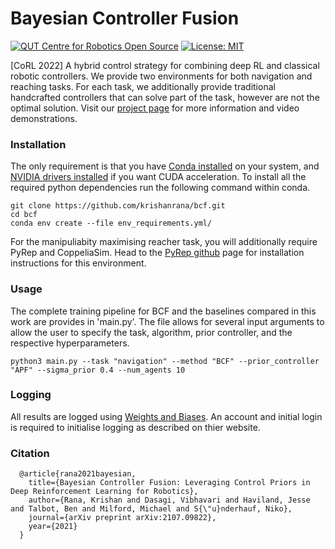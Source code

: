 # Bayesian Controller Fusion

[![QUT Centre for Robotics Open Source](https://github.com/qcr/qcr.github.io/raw/master/misc/badge.svg)](https://qcr.github.io)
[![License: MIT](https://img.shields.io/badge/License-MIT-yellow.svg)](https://opensource.org/licenses/MIT)


[CoRL 2022] A hybrid control strategy for combining deep RL and classical robotic controllers. We provide two environments for both navigation and reaching tasks. For each task, we additionally provide traditional handcrafted controllers that can solve part of the task, however are not the optimal solution. Visit our [project page](https://krishanrana.github.io/bcf) for more information and video demonstrations.

### Installation

The only requirement is that you have [Conda installed](https://conda.io/projects/conda/en/latest/user-guide/install/index.html) on your system, and [NVIDIA drivers installed](https://developer.nvidia.com/cuda-downloads?target_os=Linux&target_arch=x86_64&=Ubuntu&target_version=20.04&target_type=deb_network) if you want CUDA acceleration. To install all the required python dependencies run the following command within conda.

```
git clone https://github.com/krishanrana/bcf.git
cd bcf
conda env create --file env_requirements.yml/
```

For the manipuliabity maximising reacher task, you will additionally require PyRep and CoppeliaSim. Head to the 
[PyRep github](https://github.com/stepjam/PyRep) page for installation instructions for this environment. 


### Usage

The complete training pipeline for BCF and the baselines compared in this work are provides in 'main.py'. The file allows for several input arguments to allow the user to specify the task, algorithm, prior controller, and the respective hyperparameters. 

```
python3 main.py --task "navigation" --method "BCF" --prior_controller "APF" --sigma_prior 0.4 --num_agents 10
```

### Logging

All results are logged using [Weights and Biases](https://wandb.ai). An account and initial login is required to initialise logging as described on thier website.

### Citation

```
  @article{rana2021bayesian,
    title={Bayesian Controller Fusion: Leveraging Control Priors in Deep Reinforcement Learning for Robotics},
    author={Rana, Krishan and Dasagi, Vibhavari and Haviland, Jesse and Talbot, Ben and Milford, Michael and S{\"u}nderhauf, Niko},
    journal={arXiv preprint arXiv:2107.09822},
    year={2021}
  }
```


